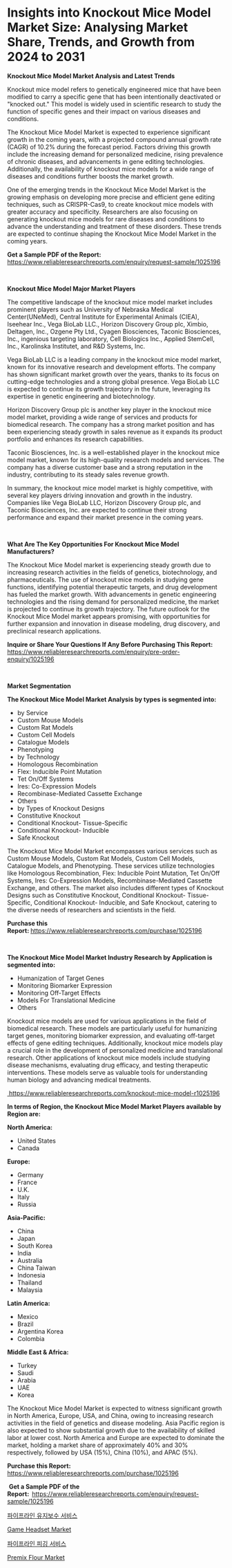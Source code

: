 <p><h1>Insights into Knockout Mice Model Market Size: Analysing Market Share, Trends, and Growth from 2024 to 2031</h1></p><p><strong>Knockout Mice Model Market Analysis and Latest Trends</strong></p>
<p><p>Knockout mice model refers to genetically engineered mice that have been modified to carry a specific gene that has been intentionally deactivated or "knocked out." This model is widely used in scientific research to study the function of specific genes and their impact on various diseases and conditions.</p><p>The Knockout Mice Model Market is expected to experience significant growth in the coming years, with a projected compound annual growth rate (CAGR) of 10.2% during the forecast period. Factors driving this growth include the increasing demand for personalized medicine, rising prevalence of chronic diseases, and advancements in gene editing technologies. Additionally, the availability of knockout mice models for a wide range of diseases and conditions further boosts the market growth.</p><p>One of the emerging trends in the Knockout Mice Model Market is the growing emphasis on developing more precise and efficient gene editing techniques, such as CRISPR-Cas9, to create knockout mice models with greater accuracy and specificity. Researchers are also focusing on generating knockout mice models for rare diseases and conditions to advance the understanding and treatment of these disorders. These trends are expected to continue shaping the Knockout Mice Model Market in the coming years.</p></p>
<p><strong>Get a Sample PDF of the Report:&nbsp;</strong> <a href="https://www.reliableresearchreports.com/enquiry/request-sample/1025196">https://www.reliableresearchreports.com/enquiry/request-sample/1025196</a></p>
<p>&nbsp;</p>
<p><strong>Knockout Mice Model Major Market Players</strong></p>
<p><p>The competitive landscape of the knockout mice model market includes prominent players such as University of Nebraska Medical Center(UNeMed), Central Institute for Experimental Animals (CIEA), Iseehear Inc., Vega BioLab LLC., Horizon Discovery Group plc, Ximbio, Deltagen, Inc., Ozgene Pty Ltd., Cyagen Biosciences, Taconic Biosciences, Inc., ingenious targeting laboratory, Cell Biologics Inc., Applied StemCell, Inc., Karolinska Institutet, and R&D Systems, Inc.</p><p>Vega BioLab LLC is a leading company in the knockout mice model market, known for its innovative research and development efforts. The company has shown significant market growth over the years, thanks to its focus on cutting-edge technologies and a strong global presence. Vega BioLab LLC is expected to continue its growth trajectory in the future, leveraging its expertise in genetic engineering and biotechnology.</p><p>Horizon Discovery Group plc is another key player in the knockout mice model market, providing a wide range of services and products for biomedical research. The company has a strong market position and has been experiencing steady growth in sales revenue as it expands its product portfolio and enhances its research capabilities.</p><p>Taconic Biosciences, Inc. is a well-established player in the knockout mice model market, known for its high-quality research models and services. The company has a diverse customer base and a strong reputation in the industry, contributing to its steady sales revenue growth.</p><p>In summary, the knockout mice model market is highly competitive, with several key players driving innovation and growth in the industry. Companies like Vega BioLab LLC, Horizon Discovery Group plc, and Taconic Biosciences, Inc. are expected to continue their strong performance and expand their market presence in the coming years.</p></p>
<p>&nbsp;</p>
<p><strong>What Are The Key Opportunities For Knockout Mice Model Manufacturers?</strong></p>
<p><p>The Knockout Mice Model market is experiencing steady growth due to increasing research activities in the fields of genetics, biotechnology, and pharmaceuticals. The use of knockout mice models in studying gene functions, identifying potential therapeutic targets, and drug development has fueled the market growth. With advancements in genetic engineering technologies and the rising demand for personalized medicine, the market is projected to continue its growth trajectory. The future outlook for the Knockout Mice Model market appears promising, with opportunities for further expansion and innovation in disease modeling, drug discovery, and preclinical research applications.</p></p>
<p><strong>Inquire or Share Your Questions If Any Before Purchasing This Report:</strong> <a href="https://www.reliableresearchreports.com/enquiry/pre-order-enquiry/1025196">https://www.reliableresearchreports.com/enquiry/pre-order-enquiry/1025196</a></p>
<p>&nbsp;</p>
<p><strong>Market Segmentation</strong></p>
<p><strong>The Knockout Mice Model Market Analysis by types is segmented into:</strong></p>
<p><ul><li>by Service</li><li>Custom Mouse Models</li><li>Custom Rat Models</li><li>Custom Cell Models</li><li>Catalogue Models</li><li>Phenotyping</li><li>by Technology</li><li>Homologous Recombination</li><li>Flex: Inducible Point Mutation</li><li>Tet On/Off Systems</li><li>Ires: Co-Expression Models</li><li>Recombinase-Mediated Cassette Exchange</li><li>Others</li><li>by Types of Knockout Designs</li><li>Constitutive Knockout</li><li>Conditional Knockout- Tissue-Specific</li><li>Conditional Knockout- Inducible</li><li>Safe Knockout</li></ul></p>
<p><p>The Knockout Mice Model Market encompasses various services such as Custom Mouse Models, Custom Rat Models, Custom Cell Models, Catalogue Models, and Phenotyping. These services utilize technologies like Homologous Recombination, Flex: Inducible Point Mutation, Tet On/Off Systems, Ires: Co-Expression Models, Recombinase-Mediated Cassette Exchange, and others. The market also includes different types of Knockout Designs such as Constitutive Knockout, Conditional Knockout- Tissue-Specific, Conditional Knockout- Inducible, and Safe Knockout, catering to the diverse needs of researchers and scientists in the field.</p></p>
<p><strong>Purchase this Report:&nbsp;</strong><a href="https://www.reliableresearchreports.com/purchase/1025196">https://www.reliableresearchreports.com/purchase/1025196</a></p>
<p>&nbsp;</p>
<p><strong>The Knockout Mice Model Market Industry Research by Application is segmented into:</strong></p>
<p><ul><li>Humanization of Target Genes</li><li>Monitoring Biomarker Expression</li><li>Monitoring Off-Target Effects</li><li>Models For Translational Medicine</li><li>Others</li></ul></p>
<p><p>Knockout mice models are used for various applications in the field of biomedical research. These models are particularly useful for humanizing target genes, monitoring biomarker expression, and evaluating off-target effects of gene editing techniques. Additionally, knockout mice models play a crucial role in the development of personalized medicine and translational research. Other applications of knockout mice models include studying disease mechanisms, evaluating drug efficacy, and testing therapeutic interventions. These models serve as valuable tools for understanding human biology and advancing medical treatments.</p></p>
<p><a href="https://www.reliableresearchreports.com/knockout-mice-model-r1025196">&nbsp;https://www.reliableresearchreports.com/knockout-mice-model-r1025196</a></p>
<p><strong>In terms of Region, the Knockout Mice Model Market Players available by Region are:</strong></p>
<p>
    <p> <strong> North America: </strong>
        <ul>
            <li>United States</li>
            <li>Canada</li>
        </ul>
        </p> 
    <p> <strong> Europe: </strong>
        <ul>
            <li>Germany</li>
            <li>France</li>
            <li>U.K.</li>
            <li>Italy</li>
            <li>Russia</li>
        </ul>
        </p> 
    <p> <strong> Asia-Pacific: </strong>
        <ul>
            <li>China</li>
            <li>Japan</li>
            <li>South Korea</li>
            <li>India</li>
            <li>Australia</li>
            <li>China Taiwan</li>
            <li>Indonesia</li>
            <li>Thailand</li>
            <li>Malaysia</li>
        </ul>
        </p> 
    <p> <strong> Latin America: </strong>
        <ul>
            <li>Mexico</li>
            <li>Brazil</li>
            <li>Argentina Korea</li>
            <li>Colombia</li>
        </ul>
        </p> 
    <p> <strong> Middle East & Africa: </strong>
        <ul>
            <li>Turkey</li>
            <li>Saudi</li>
            <li>Arabia</li>
            <li>UAE</li>
            <li>Korea</li>
        </ul>
    </p>
    </p>
<p><p>The Knockout Mice Model Market is expected to witness significant growth in North America, Europe, USA, and China, owing to increasing research activities in the field of genetics and disease modeling. Asia Pacific region is also expected to show substantial growth due to the availability of skilled labor at lower cost. North America and Europe are expected to dominate the market, holding a market share of approximately 40% and 30% respectively, followed by USA (15%), China (10%), and APAC (5%).</p></p>
<p><strong>Purchase this Report: </strong><a href="https://www.reliableresearchreports.com/purchase/1025196">https://www.reliableresearchreports.com/purchase/1025196</a></p>
<p>&nbsp;<strong>Get a Sample PDF of the Report:&nbsp;&nbsp;</strong><a href="https://www.reliableresearchreports.com/enquiry/request-sample/1025196">https://www.reliableresearchreports.com/enquiry/request-sample/1025196</a></p>
<p><strong></strong></p>
<p><p><a href="https://github.com/sammyUltyylrich9067856/Market-Research-Report-List-1/blob/main/305416449759.md">파이프라인 유지보수 서비스</a></p><p><a href="https://www.linkedin.com/pulse/game-headset-market-size-reveals-best-marketing-channels-global-qszzf?trackingId=xiIRyEMGKBLMVBXCBXM6eQ%3D%3D">Game Headset Market</a></p><p><a href="https://github.com/plelbej847484502/Market-Research-Report-List-2/blob/main/807845949760.md">파이프라인 피깅 서비스</a></p><p><a href="https://www.linkedin.com/pulse/premix-flour-market-analysis-sze-forecasted-period-from-2024-hqr0e?trackingId=%2BwVDruS6000wBVZkmJ%2FMxQ%3D%3D">Premix Flour Market</a></p></p>